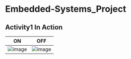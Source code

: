 # Embedded-Systems_Project

## Activity1 In Action

| ON | OFF |
|----|-----|
|![image](https://user-images.githubusercontent.com/80813102/116209562-ad877700-a75f-11eb-8ed5-4cb64b395f66.png)| ![image](https://user-images.githubusercontent.com/80813102/116210042-21298400-a760-11eb-975b-9185be9bc2cf.png)   |
